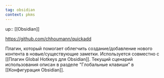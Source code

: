 ```yaml
---
tag: obsidian
context: pkms
---
```

up:: [[Obsidian]]

https://github.com/chhoumann/quickadd

Плагин, который помогает облегчить создание/добавление нового контента в новые/существующие заметки. Используется совместно с [[Плагин Global Hotkeys для Obsidian]]. Текущий сценарий использования описан в разделе "Глобальные клавиши" в [[Конфигурация Obsidian]].